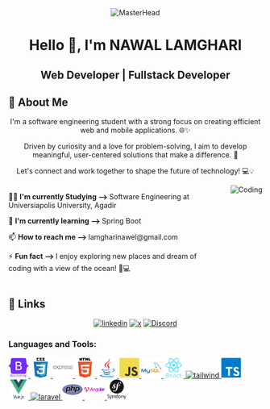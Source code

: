 <div align="center">
  <img src="https://media-hosting.imagekit.io//a4d24e29b9a847dd/work-office.gif?Expires=1736066039&Key-Pair-Id=K2ZIVPTIP2VGHC&Signature=f5fBBBrcgFuyPURvTyoWfLW4C8XRbHxrzdKkflHn~MqKwTbEFbtm2wOFf8k2MVBxbzR92zFM8jqY6vz~usKk3EKJPUaR1QNDM7GjTv4Dh6XmWlTtDaLuG~XMhBzJW31V9UtGC-KcfdTgFSnE00sv3l1xi-OlH5dAoi-LJpTHHwgO5wMFRxa4m3JzTCIQk8VPgQFSTEcl1OITSwJGD60dGq37IwkrQwqgRAIjwo2rh~tKd7vo-lMjFubGyYo62teS~lIZ9J1ODes-nBTYE~GOG7X8dw98Ng2DfNYZ5nPaZMlYLDGVoi4oe9Bu-hkCRI0KrnFJm1KhqZPPq5FwQitRCw__" alt="MasterHead">
</div>

<h1 align="center">Hello 👋, I'm NAWAL LAMGHARI</h1>
<h2 align="center">Web Developer | Fullstack Developer</h2>

## 🚀 About Me

<div align="center">
  <p>I'm a software engineering student with a strong focus on creating efficient web and mobile applications. 🌐✨</p>
<p>Driven by curiosity and a love for problem-solving, I aim to develop meaningful, user-centered solutions that make a difference. 🚀</p>
<p>Let's connect and work together to shape the future of technology! 💻💡</p>
</div>

<div style="display: flex; align-items: flex-start; justify-content: space-between;">
  <div style="flex: 1; padding-right: 20px;">
    <p>👩‍💻 <strong>I'm currently Studying --> </strong> Software Engineering at Universiapolis University, Agadir </p>
    <p>🧠 <strong>I'm currently learning --> </strong> Spring Boot</p>
    <p>📫 <strong>How to reach me --> </strong> lamgharinawel@gmail.com</p>
    <p>⚡️ <strong>Fun fact --> </strong> I enjoy exploring new places and dream of coding with a view of the ocean! 🌊💻</p>
  </div>
  <div align="center">
    <img src="https://media-hosting.imagekit.io//3f636a76cf804202/giphy-ezgif.com-webp-to-gif-converter.gif?Expires=1736065982&Key-Pair-Id=K2ZIVPTIP2VGHC&Signature=uxrcvq7uYNRFDOwVj2lSGsHCGl-8bWGKRar2Y8mCPDJqRH3sjFCOP6b052jiS1T1NlJwyCJgdJCnk~oISbc0W~f5K3AZdYGPwnTm7dmvCW4s-ucTiqOl~hjxPJoa4AqH4YmV5h~ZSLDVlAYQJLCY3Y2LkEztSvkj-W7APBPwHOwUtxCsz41Cq8OMudLGdEXfxzX5Kd0Nvrgh98dVyvF2Mf0oGcupkUiwNM8Xuk3PSpPfP0xcVcJtU-2pzweNlOBDudPxvzR5Trb5xhfU4k6APsAPUz7zpMQojQHbD7lvPwdR2NNJbdvPlW43B8k3DkgAy7yTubGSuhhC56I~0BhR5w__" alt="Coding" style="width: 500px; height: auto;">
  </div>
</div>



## 🔗 Links

<div style="text-align: center;">


[![linkedin](https://img.shields.io/badge/linkedin-0A66C2?style=for-the-badge&logo=linkedin&logoColor=white)](https://www.linkedin.com/in/nawal-lamghari-9282181b5/)
[![x](https://img.shields.io/badge/x-000000?style=for-the-badge&logo=x&logoColor=white)](https://x.com/NAWAL__LAMGHARI)
[![Discord](https://img.shields.io/badge/Discord-5865F2?style=for-the-badge&logo=discord&logoColor=white)](https://discord.com/channels/@me)

</div>






<h3 align="left">Languages and Tools:</h3>
<p align="left">
  <a href="https://getbootstrap.com" target="_blank" rel="noreferrer">
    <img src="https://raw.githubusercontent.com/devicons/devicon/master/icons/bootstrap/bootstrap-plain-wordmark.svg" alt="bootstrap" width="40" height="40"/>
  </a>
  <a href="https://www.w3schools.com/css/" target="_blank" rel="noreferrer">
    <img src="https://raw.githubusercontent.com/devicons/devicon/master/icons/css3/css3-original-wordmark.svg" alt="css3" width="40" height="40"/>
  </a>
  <a href="https://expressjs.com" target="_blank" rel="noreferrer">
    <img src="https://raw.githubusercontent.com/devicons/devicon/master/icons/express/express-original-wordmark.svg" alt="express" width="40" height="40"/>
  </a>
  <a href="https://www.w3.org/html/" target="_blank" rel="noreferrer">
    <img src="https://raw.githubusercontent.com/devicons/devicon/master/icons/html5/html5-original-wordmark.svg" alt="html5" width="40" height="40"/>
  </a>
  <a href="https://www.java.com" target="_blank" rel="noreferrer">
    <img src="https://raw.githubusercontent.com/devicons/devicon/master/icons/java/java-original.svg" alt="java" width="40" height="40"/>
  </a>
  <a href="https://developer.mozilla.org/en-US/docs/Web/JavaScript" target="_blank" rel="noreferrer">
    <img src="https://raw.githubusercontent.com/devicons/devicon/master/icons/javascript/javascript-original.svg" alt="javascript" width="40" height="40"/>
  </a>
  <a href="https://www.mysql.com/" target="_blank" rel="noreferrer">
    <img src="https://raw.githubusercontent.com/devicons/devicon/master/icons/mysql/mysql-original-wordmark.svg" alt="mysql" width="40" height="40"/>
  </a>
  <a href="https://reactjs.org/" target="_blank" rel="noreferrer">
    <img src="https://raw.githubusercontent.com/devicons/devicon/master/icons/react/react-original-wordmark.svg" alt="react" width="40" height="40"/>
  </a>
  <a href="https://tailwindcss.com/" target="_blank" rel="noreferrer">
    <img src="https://www.vectorlogo.zone/logos/tailwindcss/tailwindcss-icon.svg" alt="tailwind" width="40" height="40"/>
  </a>
  <a href="https://www.typescriptlang.org/" target="_blank" rel="noreferrer">
    <img src="https://raw.githubusercontent.com/devicons/devicon/master/icons/typescript/typescript-original.svg" alt="typescript" width="40" height="40"/>
  </a>
<a href="https://vuejs.org/" target="_blank" rel="noreferrer">
    <img src="https://raw.githubusercontent.com/devicons/devicon/master/icons/vuejs/vuejs-original-wordmark.svg" alt="vuejs" width="40" height="40"/>
</a>

<a href="https://laravel.com/" target="_blank" rel="noreferrer">
    <img src="https://upload.wikimedia.org/wikipedia/commons/a/a4/Laravel_Logo.svg" alt="laravel" width="40" height="40"/>
</a>

<a href="https://www.php.net/" target="_blank" rel="noreferrer">
    <img src="https://raw.githubusercontent.com/devicons/devicon/master/icons/php/php-original.svg" alt="php" width="40" height="40"/>
</a>

<a href="https://angular.io/" target="_blank" rel="noreferrer">
    <img src="https://raw.githubusercontent.com/devicons/devicon/master/icons/angular/angular-original-wordmark.svg" alt="angular" width="40" height="40"/>
</a>
<a href="https://symfony.com/" target="_blank" rel="noreferrer">
    <img src="https://raw.githubusercontent.com/devicons/devicon/master/icons/symfony/symfony-original-wordmark.svg" alt="symfony" width="40" height="40"/>
</a>

</p>
